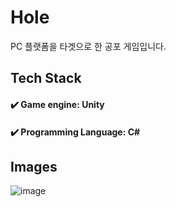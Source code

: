 # Hole
PC 플랫폼을 타겟으로 한 공포 게임입니다.

## Tech Stack
#### ✔️ Game engine: Unity
#### ✔️ Programming Language: C#

## Images
![image](https://user-images.githubusercontent.com/49141887/131895108-e4978ee0-89e2-4cfd-860f-1bfee7451ad0.png)
